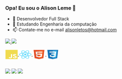 ### Opa! Eu sou o Alison Leme 👋

- 🔭 Desenvolvedor Full Stack
- 🌱 Estudando Engenharia da computação
- 📫 Contate-me no e-mail alisonletos@hotmail.com
 <div>
  <a href="https://github.com/AlisonLetos">
  <img height="180em" src="https://github-readme-stats.vercel.app/api?username=AlisonLetos&show_icons=true&theme=dark&include_all_commits=true&count_private=true"/>
  <img height="180em" src="https://github-readme-stats.vercel.app/api/top-langs/?username=AlisonLetos&layout=compact&langs_count=7&theme=dark"/>
</div>
<div style="display: inline_block"><br>
  <img align="center" alt="Rafa-Js" height="30" width="40" src="https://raw.githubusercontent.com/devicons/devicon/master/icons/javascript/javascript-plain.svg">
  <img align="center" alt="Rafa-React" height="30" width="40" src="https://raw.githubusercontent.com/devicons/devicon/master/icons/react/react-original.svg">
  <img align="center" alt="Rafa-HTML" height="30" width="40" src="https://raw.githubusercontent.com/devicons/devicon/master/icons/html5/html5-original.svg">
  <img align="center" alt="Rafa-CSS" height="30" width="40" src="https://raw.githubusercontent.com/devicons/devicon/master/icons/css3/css3-original.svg">
</div>
  
  ##
 
<div> 
  <a href="https://instagram.com/AlisonLetos" target="_blanck"><img src="https://img.shields.io/badge/-Instagram-%23E4405F?style=for-the-badge&logo=instagram&logoColor=white" target="_blanck"></a>
  <a href = "mailto:alisonletos@hotmail.com"><img src="https://img.shields.io/badge/-Gmail-%23333?style=for-the-badge&logo=gmail&logoColor=white" target="_blanck"></a>
  <a href="https://www.linkedin.com/in/alison-leme-57a9541a2/" target="_blanck"><img src="https://img.shields.io/badge/-LinkedIn-%230077B5?style=for-the-badge&logo=linkedin&logoColor=white" target="_blanck"></a> 
 
</div>
